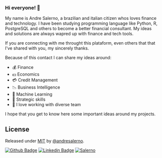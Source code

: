 ### Hi everyone! 👋

<!--
**andresalerno/my_profile** is a ✨ _special_ ✨ repository because its `README.md` (this file) appears on your GitHub profile.

Here as some ideias to get you started:

- 💰 Finance
- 💵 Economics
- 💳 Credit Management
- 📉 Business Intelligence
- 🤖 Machine Learning
- 🧠 Strategic skills
- 👥 I love working with diverse team

-->

My name is Andre Salerno, a brazilian and italian citizen whos loves finance and technology. I have been studying programming language like Python, R, PostgreSQL and others to become a better financial consultant. My ideas and solutions are always wapred up with finance and tech tools.

If you are connecting with me throught this plataform, even others that that I've shared with you, my sincerely thanks.

Because of this contact I can share my ideas around:

- 💰 Finance
- 💵 Economics
- 💳 Credit Management
- 📉 Business Intelligence
- 🤖 Machine Learning
- 🧠 Strategic skills
- 👥 I love working with diverse team

I hope that you get to know here some important ideas around my projects.

## License

Released under [MIT](/LICENSE) by [@andresalerno](https://github.com/andresalerno).

[![Github Badge](https://img.shields.io/badge/-Github-000?style=flat-square&logo=Github&logoColor=white&link=https://github.com/andresalerno)](https://github.com/andresalerno)
[![Linkedin Badge](https://img.shields.io/badge/-LinkedIn-blue?style=flat-square&logo=Linkedin&logoColor=white&link=https://www.linkedin.com/in/andresalerno/)](https://www.linkedin.com/in/andresalerno/)
[![Salerno](https://komarev.com/ghpvc/?username=andresalerno)](https://github.com/andresalerno)

